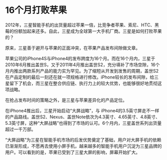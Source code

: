 # 16个月打败苹果

2012年，三星智能手机的出货量超过苹果一倍，比竞争者苹果、索尼、HTC、黑莓的份额加起来还多。自此，三星成为全球第一大手机厂商。三星是如何打败苹果的？ 

原来，三星善于避开与苹果的正面冲突，在苹果产品发布间隙做文章。 

苹果公司的iPhone4S与iPhone4的发布跨度为16个月。而在16个月内，三星于2010年6月推出盖世S，又于2011年4月推出盖世S2，充分填补了市场空隙，16个月内推出两款系列产品的能力实为罕见。为了缩短从开发到发售的周期，盖世S2在产品定制的最后一刻还在就一项规格进行修改。iPhone较长的发布间隙，给三星留下了机会，而三星在整合供应链、执行力上的较大优势，也能够很好地贯彻这项战略。 

在抢占发布时间的策略之外，是三星与苹果差异化的产品定位。 

在iPhone4推出后，三星开始启动“大屏战略”，与 iPhone4的3.5英寸屏走不一样的产品路线。盖世S2、Nexus、盖世Note依次为4.3英寸、4.65英寸、4.8英寸、5.3英寸屏，这种“大屏战略”也得到了市场的认可。6个月内，三星盖世系列出货量超过一千万部。 

“大屏战略”为三星在智能手机市场的后发优势奠定了基础，用户对大屏手机的依赖已渐渐形成，不愿再去使用小屏手机，越来越多的智能手机用户沉淀为三星品牌的用户。可以看到的是，苹果已受到了三星大屏的影响，屏幕开始扩大。